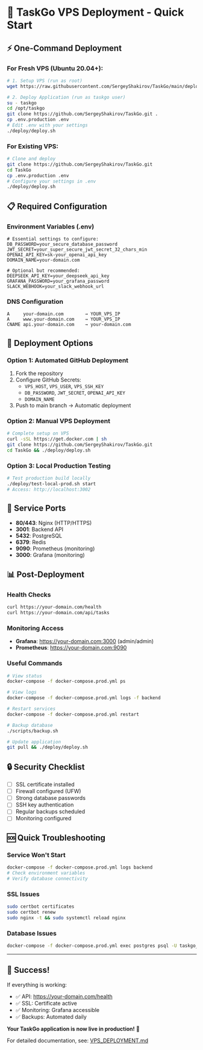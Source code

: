 # 🚀 TaskGo VPS Deployment - Quick Start

## ⚡ One-Command Deployment

### For Fresh VPS (Ubuntu 20.04+):
```bash
# 1. Setup VPS (run as root)
wget https://raw.githubusercontent.com/SergeyShakirov/TaskGo/main/deploy/setup-vps.sh && chmod +x setup-vps.sh && ./setup-vps.sh

# 2. Deploy Application (run as taskgo user)
su - taskgo
cd /opt/taskgo
git clone https://github.com/SergeyShakirov/TaskGo.git .
cp .env.production .env
# Edit .env with your settings
./deploy/deploy.sh
```

### For Existing VPS:
```bash
# Clone and deploy
git clone https://github.com/SergeyShakirov/TaskGo.git
cd TaskGo
cp .env.production .env
# Configure your settings in .env
./deploy/deploy.sh
```

## 📋 Required Configuration

### Environment Variables (.env)
```env
# Essential settings to configure:
DB_PASSWORD=your_secure_database_password
JWT_SECRET=your_super_secure_jwt_secret_32_chars_min
OPENAI_API_KEY=sk-your_openai_api_key
DOMAIN_NAME=your-domain.com

# Optional but recommended:
DEEPSEEK_API_KEY=your_deepseek_api_key
GRAFANA_PASSWORD=your_grafana_password
SLACK_WEBHOOK=your_slack_webhook_url
```

### DNS Configuration
```
A     your-domain.com        → YOUR_VPS_IP
A     www.your-domain.com    → YOUR_VPS_IP
CNAME api.your-domain.com    → your-domain.com
```

## 🎯 Deployment Options

### Option 1: Automated GitHub Deployment
1. Fork the repository
2. Configure GitHub Secrets:
   - `VPS_HOST`, `VPS_USER`, `VPS_SSH_KEY`
   - `DB_PASSWORD`, `JWT_SECRET`, `OPENAI_API_KEY`
   - `DOMAIN_NAME`
3. Push to main branch → Automatic deployment

### Option 2: Manual VPS Deployment
```bash
# Complete setup on VPS
curl -sSL https://get.docker.com | sh
git clone https://github.com/SergeyShakirov/TaskGo.git
cd TaskGo && ./deploy/deploy.sh
```

### Option 3: Local Production Testing
```bash
# Test production build locally
./deploy/test-local-prod.sh start
# Access: http://localhost:3002
```

## 🔧 Service Ports

- **80/443**: Nginx (HTTP/HTTPS)
- **3001**: Backend API
- **5432**: PostgreSQL
- **6379**: Redis
- **9090**: Prometheus (monitoring)
- **3000**: Grafana (monitoring)

## 📊 Post-Deployment

### Health Checks
```bash
curl https://your-domain.com/health
curl https://your-domain.com/api/tasks
```

### Monitoring Access
- **Grafana**: https://your-domain.com:3000 (admin/admin)
- **Prometheus**: https://your-domain.com:9090

### Useful Commands
```bash
# View status
docker-compose -f docker-compose.prod.yml ps

# View logs  
docker-compose -f docker-compose.prod.yml logs -f backend

# Restart services
docker-compose -f docker-compose.prod.yml restart

# Backup database
./scripts/backup.sh

# Update application
git pull && ./deploy/deploy.sh
```

## 🔒 Security Checklist

- [ ] SSL certificate installed
- [ ] Firewall configured (UFW)
- [ ] Strong database passwords
- [ ] SSH key authentication
- [ ] Regular backups scheduled
- [ ] Monitoring configured

## 🆘 Quick Troubleshooting

### Service Won't Start
```bash
docker-compose -f docker-compose.prod.yml logs backend
# Check environment variables
# Verify database connectivity
```

### SSL Issues
```bash
sudo certbot certificates
sudo certbot renew
sudo nginx -t && sudo systemctl reload nginx
```

### Database Issues
```bash
docker-compose -f docker-compose.prod.yml exec postgres psql -U taskgo_user -d taskgo_production
```

---

## 🎉 Success!

If everything is working:
- ✅ API: https://your-domain.com/health
- ✅ SSL: Certificate active
- ✅ Monitoring: Grafana accessible
- ✅ Backups: Automated daily

**Your TaskGo application is now live in production!** 🚀

For detailed documentation, see: [VPS_DEPLOYMENT.md](VPS_DEPLOYMENT.md)

